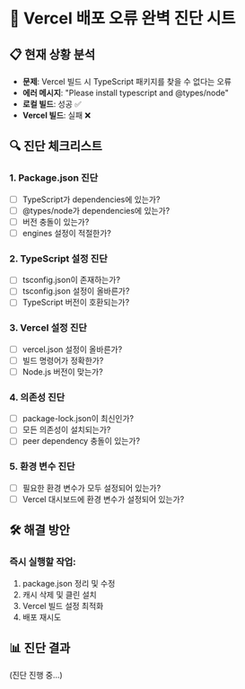 # 🚨 Vercel 배포 오류 완벽 진단 시트

## 📋 현재 상황 분석
- **문제**: Vercel 빌드 시 TypeScript 패키지를 찾을 수 없다는 오류
- **에러 메시지**: "Please install typescript and @types/node"
- **로컬 빌드**: 성공 ✅
- **Vercel 빌드**: 실패 ❌

## 🔍 진단 체크리스트

### 1. Package.json 진단
- [ ] TypeScript가 dependencies에 있는가?
- [ ] @types/node가 dependencies에 있는가?
- [ ] 버전 충돌이 있는가?
- [ ] engines 설정이 적절한가?

### 2. TypeScript 설정 진단
- [ ] tsconfig.json이 존재하는가?
- [ ] tsconfig.json 설정이 올바른가?
- [ ] TypeScript 버전이 호환되는가?

### 3. Vercel 설정 진단
- [ ] vercel.json 설정이 올바른가?
- [ ] 빌드 명령어가 정확한가?
- [ ] Node.js 버전이 맞는가?

### 4. 의존성 진단
- [ ] package-lock.json이 최신인가?
- [ ] 모든 의존성이 설치되는가?
- [ ] peer dependency 충돌이 있는가?

### 5. 환경 변수 진단
- [ ] 필요한 환경 변수가 모두 설정되어 있는가?
- [ ] Vercel 대시보드에 환경 변수가 설정되어 있는가?

## 🛠️ 해결 방안

### 즉시 실행할 작업:
1. package.json 정리 및 수정
2. 캐시 삭제 및 클린 설치
3. Vercel 빌드 설정 최적화
4. 배포 재시도

## 📊 진단 결과
(진단 진행 중...)